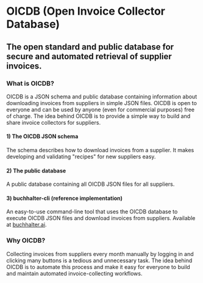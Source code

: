 # OICDB (Open Invoice Collector Database)

## The open standard and public database for secure and automated retrieval of supplier invoices.

### What is OICDB?
OICDB is a JSON schema and public database containing information about downloading invoices from suppliers in
simple JSON files. OICDB is open to everyone and can be used by anyone (even for commercial purposes) free of charge. The
idea behind OICDB is to provide a simple way to build and share invoice collectors for suppliers.

#### 1) The OICDB JSON schema
The schema describes how to download invoices from a supplier. It makes developing and validating "recipes" for new suppliers easy.

#### 2) The public database
A public database containing all OICDB JSON files for all suppliers.

#### 3) buchhalter-cli (reference implementation)
An easy-to-use command-line tool that uses the OICDB database to execute OICDB JSON files and download invoices from suppliers.
Available at [buchhalter.ai](https://buchhalter.ai/).

### Why OICDB?
Collecting invoices from suppliers every month manually by logging in and clicking many buttons is a tedious and 
unnecessary task. The idea behind OICDB is to automate this process and make it easy for everyone to build and maintain
automated invoice-collecting workflows.
